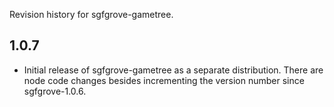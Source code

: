Revision history for sgfgrove-gametree.

## 1.0.7

- Initial release of sgfgrove-gametree as a separate distribution.
  There are node code changes besides incrementing the version number since sgfgrove-1.0.6.

